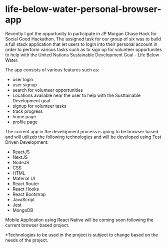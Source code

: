 # life-below-water-personal-browser-app

Recently I got the opportunity to participate in JP Morgan Chase Hack for Social Good Hackathon. The assigned task for our group of six was to build a full stack application that let users to login into their personal account in order to perform various tasks such as to sign up for volunteer opportunites to help with the United Nations Sustainable Development Goal - Life Below Water.

The app consists of various features such as: 
- user login
- user signup
- search for volunteer opportunities
- Locations available near the user to help with the Susttainable Development goal
- signup for volunteer tasks
- track progress
- home page
- profile page

The current app in the development process is going to be browser based and will utilizeb the following technologies and will be developed using Test Driven Development:
- ReactJS
- NextJS
- NodeJS
- CSS
- HTML
- Material UI
- React Router
- React Hooks
- React Bootstrap
- JavaScript
- Jest
- MongoDB

Mobile Application using React Native will be coming soon following the current browser based project.
<p>
*Technologies to be used in the project is subject to change based on the needs of the project.
</p>
